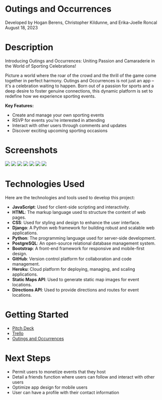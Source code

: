 # Outings and Occurrences
Developed by Hogan Berens, Christopher Kildunne, and Erika-Joelle Roncal 
August 18, 2023

# Description
Introducing Outings and Occurrences: Uniting Passion and Camaraderie in the World of Sporting Celebrations!

Picture a world where the roar of the crowd and the thrill of the game come together in perfect harmony. Outings and Occurrences is not just an app – it's a celebration waiting to happen. Born out of a passion for sports and a deep desire to foster genuine connections, this dynamic platform is set to redefine how we experience sporting events.

**Key Features:**
- Create and manage your own sporting events
- RSVP for events you're interested in attending
- Interact with other users through comments and updates
- Discover exciting upcoming sporting occasions


# Screenshots

<img src="https://i.imgur.com/GZLsbq1.png">
<img src="https://i.imgur.com/JRklXhh.png">
<img src="https://i.imgur.com/R2lR85h.png">
<img src="https://i.imgur.com/lwkjPDn.png">
<img src="https://i.imgur.com/8iM71VF.png">
<img src="https://i.imgur.com/1wT91fQ.png">
<img src="https://i.imgur.com/jBZTl8K.png">

# Technologies Used

Here are the technologies and tools used to develop this project:

- **JavaScript**: Used for client-side scripting and interactivity.
- **HTML**: The markup language used to structure the content of web pages.
- **CSS**: Used for styling and design to enhance the user interface.
- **Django**: A Python web framework for building robust and scalable web applications.
- **Python**: The programming language used for server-side development.
- **PostgreSQL**: An open-source relational database management system.
- **Bootstrap**: A front-end framework for responsive and mobile-first design.
- **GitHub**: Version control platform for collaboration and code management.
- **Heroku**: Cloud platform for deploying, managing, and scaling applications.
- **Static Maps API**: Used to generate static map images for event locations.
- **Directions API**: Used to provide directions and routes for event locations.

# Getting Started

- [Pitch Deck](https://docs.google.com/presentation/d/1e7EBcHRoVNb1EOOLkkf-WwUtXmWMCLGt8VCkNTIHNH0/edit#slide=id.g114361a249a_0_0)
- [Trello](https://trello.com/b/M8FBizu5/project-3)
- [Outings and Occurrences](https://outings-af5fe22770a5.herokuapp.com/)

# Next Steps

- Permit users to monetize events that they host
- Detail a friends function where users can follow and interact with other users
- Optimize app design for mobile users
- User can have a profile with their contact information